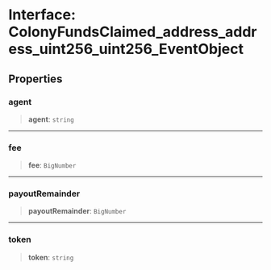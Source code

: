 # Interface: ColonyFundsClaimed\_address\_address\_uint256\_uint256\_EventObject

## Properties

### agent

> **agent**: `string`

***

### fee

> **fee**: `BigNumber`

***

### payoutRemainder

> **payoutRemainder**: `BigNumber`

***

### token

> **token**: `string`
